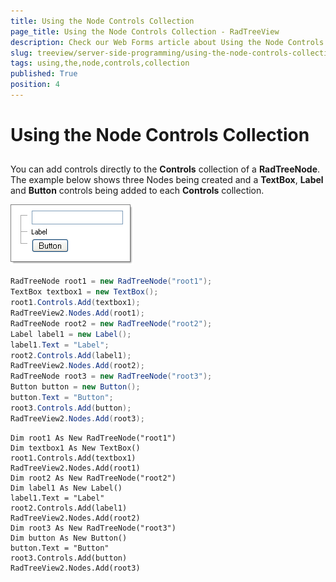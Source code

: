 ```yaml
---
title: Using the Node Controls Collection
page_title: Using the Node Controls Collection - RadTreeView
description: Check our Web Forms article about Using the Node Controls Collection.
slug: treeview/server-side-programming/using-the-node-controls-collection
tags: using,the,node,controls,collection
published: True
position: 4
---
```


# Using the Node Controls Collection



## 

You can add controls directly to the **Controls** collection of a **RadTreeNode**. The example below shows three Nodes being created and a **TextBox**, **Label** and **Button** controls being added to each **Controls** collection.



![RadTreeView Node Controls Collection](images/treeview_servernodecontrols.png)



````C#
RadTreeNode root1 = new RadTreeNode("root1");
TextBox textbox1 = new TextBox();
root1.Controls.Add(textbox1);
RadTreeView2.Nodes.Add(root1);
RadTreeNode root2 = new RadTreeNode("root2");
Label label1 = new Label();
label1.Text = "Label";
root2.Controls.Add(label1);
RadTreeView2.Nodes.Add(root2);
RadTreeNode root3 = new RadTreeNode("root3");
Button button = new Button();
button.Text = "Button";
root3.Controls.Add(button);
RadTreeView2.Nodes.Add(root3);		
````
````VB.NET
Dim root1 As New RadTreeNode("root1")
Dim textbox1 As New TextBox()
root1.Controls.Add(textbox1)
RadTreeView2.Nodes.Add(root1)
Dim root2 As New RadTreeNode("root2")
Dim label1 As New Label()
label1.Text = "Label"
root2.Controls.Add(label1)
RadTreeView2.Nodes.Add(root2)
Dim root3 As New RadTreeNode("root3")
Dim button As New Button()
button.Text = "Button"
root3.Controls.Add(button)
RadTreeView2.Nodes.Add(root3) 
````

